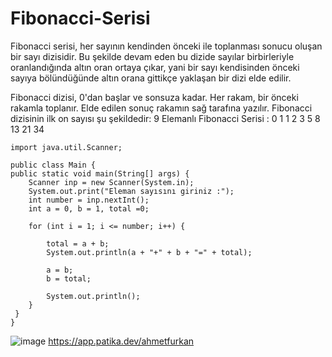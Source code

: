 # Fibonacci-Serisi
Fibonacci serisi, her sayının kendinden önceki ile toplanması sonucu oluşan bir sayı dizisidir. Bu şekilde devam eden bu dizide sayılar birbirleriyle oranlandığında altın oran ortaya çıkar, yani bir sayı kendisinden önceki sayıya bölündüğünde altın orana gittikçe yaklaşan bir dizi elde edilir. 

Fibonacci dizisi, 0'dan başlar ve sonsuza kadar. Her rakam, bir önceki rakamla toplanır. Elde edilen sonuç rakamın sağ tarafına yazılır. Fibonacci dizisinin ilk on sayısı şu şekildedir:  9 Elemanlı Fibonacci Serisi : 0 1 1 2 3 5 8 13 21 34

    import java.util.Scanner;

    public class Main {
    public static void main(String[] args) {
        Scanner inp = new Scanner(System.in);
        System.out.print("Eleman sayısını giriniz :");
        int number = inp.nextInt();
        int a = 0, b = 1, total =0;

        for (int i = 1; i <= number; i++) {

            total = a + b;
            System.out.println(a + "+" + b + "=" + total);

            a = b;
            b = total;

            System.out.println();
        }
     }
    }
   ![image](https://user-images.githubusercontent.com/107626332/183039153-dd3f68a1-0564-4f4d-9415-58331deca90a.png)
https://app.patika.dev/ahmetfurkan
